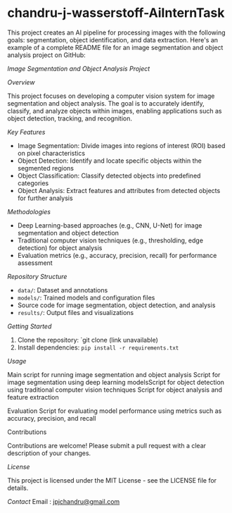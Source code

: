 # chandru-j-wasserstoff-AiInternTask
This project creates an AI pipeline for processing images with the following goals: segmentation, object identification, and data extraction. 
Here's an example of a complete README file for an image segmentation and object analysis project on GitHub:

*Image Segmentation and Object Analysis Project*

*Overview*

This project focuses on developing a computer vision system for image segmentation and object analysis. The goal is to accurately identify, classify, and analyze objects within images, enabling applications such as object detection, tracking, and recognition.

*Key Features*

- Image Segmentation: Divide images into regions of interest (ROI) based on pixel characteristics
- Object Detection: Identify and locate specific objects within the segmented regions
- Object Classification: Classify detected objects into predefined categories
- Object Analysis: Extract features and attributes from detected objects for further analysis

*Methodologies*

- Deep Learning-based approaches (e.g., CNN, U-Net) for image segmentation and object detection
- Traditional computer vision techniques (e.g., thresholding, edge detection) for object analysis
- Evaluation metrics (e.g., accuracy, precision, recall) for performance assessment


*Repository Structure*

- `data/`: Dataset and annotations
- `models/`: Trained models and configuration files
- Source code for image segmentation, object detection, and analysis
- `results/`: Output files and visualizations

*Getting Started*

1. Clone the repository: `git clone (link unavailable)
2. Install dependencies: `pip install -r requirements.txt`

*Usage*

Main script for running image segmentation and object analysis
Script for image segmentation using deep learning modelsScript for object detection using traditional computer vision techniques 
Script for object analysis and feature extraction

Evaluation 
Script for evaluating model performance using metrics such as accuracy, precision, and recall

Contributions

Contributions are welcome! Please submit a pull request with a clear description of your changes.

*License*

This project is licensed under the MIT License - see the LICENSE file for details.

*Contact*
Email : jpjchandru@gmail.com
